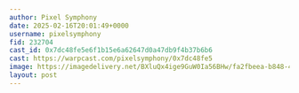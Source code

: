 ```yaml
---
author: Pixel Symphony
date: 2025-02-16T20:01:49+0000
username: pixelsymphony
fid: 232704
cast_id: 0x7dc48fe5e6f1b15e6a62647d0a47db9f4b37b6b6
cast: https://warpcast.com/pixelsymphony/0x7dc48fe5
image: https://imagedelivery.net/BXluQx4ige9GuW0Ia56BHw/fa2fbeea-b848-4a49-4ad4-77e9b1e2c300/original
layout: post
---
```

  

<img src='https://imagedelivery.net/BXluQx4ige9GuW0Ia56BHw/fa2fbeea-b848-4a49-4ad4-77e9b1e2c300/original' alt='' referrerpolicy='no-referrer'/>